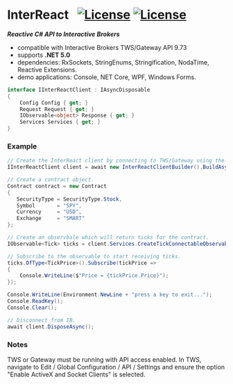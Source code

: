 # InterReact&nbsp;&nbsp; [![License](https://img.shields.io/badge/Version-0.0.1-blue)]() [![License](https://img.shields.io/badge/license-Apache%202.0-7755BB.svg)](https://opensource.org/licenses/Apache-2.0)

***Reactive C# API to Interactive Brokers***
- compatible with Interactive Brokers TWS/Gateway API 9.73
- supports **.NET 5.0**
- dependencies: RxSockets, StringEnums, Stringification, NodaTime, Reactive Extensions.
- demo applications: Console, NET Core, WPF, Windows Forms.

```csharp
interface IInterReactClient : IAsyncDisposable
{
    Config Config { get; }
    Request Request { get; }
    IObservable<object> Response { get; }
    Services Services { get; }
}
```
### Example ###
```csharp
// Create the InterReact client by connecting to TWS/Gateway using the default port and a random clientId.
IInterReactClient client = await new InterReactClientBuilder().BuildAsync();

// Create a contract object.
Contract contract = new Contract
{
   SecurityType = SecurityType.Stock,
   Symbol       = "SPY",
   Currency     = "USD",
   Exchange     = "SMART"
};

// Create an observbale which will return ticks for the contract.
IObservable<Tick> ticks = client.Services.CreateTickConnectableObservable(contract);

// Subscribe to the observable to start receiving ticks.
ticks.OfType<TickPrice>().Subscribe(tickPrice =>
{
    Console.WriteLine($"Price = {tickPrice.Price}");
});

Console.WriteLine(Environment.NewLine + "press a key to exit...");
Console.ReadKey();
Console.Clear();

// Disconnect from IB.
await client.DisposeAsync();
```
### Notes ###

TWS or Gateway must be running with API access enabled. In TWS, navigate to Edit / Global Configuration / API / Settings and ensure the option "Enable ActiveX and Socket Clients" is selected.
